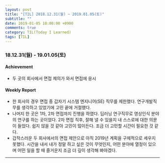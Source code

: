 ```yaml
---
layout: post
title: "[TIL] 2018.12.31(월) ~ 2019.01.05(토)"
subtitle: ""
date: 2019-01-05 18:00:00 +0900
comments: true
category: TIL(Today I Learned)
tags: [TIL]
---
```

### 18.12.31(월) - 19.01.05(토)
#### Achievement
  - 두 곳의 회사에서 면접 제의가 와서 면접에 응시

#### Weekly Report
  - 한 회사의 경우 면접 중 갑자기 시스템 엔지니어(SE) 직무를 제한했다. 연구개발직무를 생각하고 있었기에 고민 끝에 거절했다.
  - 나머지 한 곳은 1차, 2차 면접까지 진행을 하였다. 딥러닝 연구직무로 영상인식 분야의 연구를 하는 곳이었다. 2차 면접 직후, 잘해 낼 수 있을지 내 스스로에 대한 의문이 들었다. 쉽지 않을 것 같아 고민이 많이든다. 조금 더 고민할 시간이 필요한 것 같다.
  - 갑작스러운 두 회사에서의 면접 제안으로 아직 2019년 계획을 구체적으로 세우지 못했다. 시간을 내서 내가 정말 하고 싶은 것이 무엇인지, 어떤 분야에 열정이 있으며 어떤 일을 할 때 즐거운지 조금 더 깊이 생각해 봐야겠다.

---
